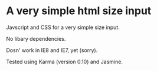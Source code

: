 A very simple html size input
=============================

Javscript and CSS for a very simple size input.

No libary dependencies.

Dosn' work in IE8 and IE7, yet (sorry).

Tested using Karma (version 0.10) and Jasmine.